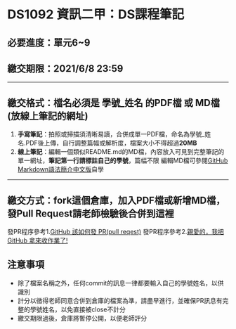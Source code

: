 # DS1092 資訊二甲：DS課程筆記
## 必要進度：單元6~9
## 繳交期限：2021/6/8 23:59
---
## 繳交格式：檔名必須是 學號_姓名 的PDF檔 或 MD檔(放線上筆記的網址)
1. **手寫筆記**：拍照或掃描須清晰易讀，合併成單一PDF檔，命名為學號_姓名.PDF後上傳，自行調整篇幅或解析度，檔案大小不得超過**20MB**
2. **線上筆記**：編輯一個類似README.md的MD檔，內容放入可見到完整筆記的單一網址，**筆記第一行請標註自己的學號**，篇幅不限
編輯MD檔可參閱[GitHub Markdown語法簡介中文版](https://gist.github.com/billy3321/1001749662c370887c63bb30f26c9e6e)自學
---
## 繳交方式：fork這個倉庫，加入PDF檔或新增MD檔，發Pull Request請老師檢驗後合併到這裡
發PR程序參考1.[GitHub 該如何發 PR(pull reqest)](https://hsiangfeng.github.io/git/20190615/4143994266/)
發PR程序參考2.[親愛的，我把 GitHub 拿來收作業了!](https://kaochenlong.com/2017/12/12/use-github-for-homework/)
## 注意事項
- 除了檔案名稱之外，任何commit的訊息一律都要輸入自己的學號姓名，以供識別
- 計分以徵得老師同意合併到倉庫的檔案為準，請盡早進行，並確保PR訊息有完整的學號姓名，以免直接被close不計分
- 繳交期限過後，倉庫將暫停公開，以便老師評分
